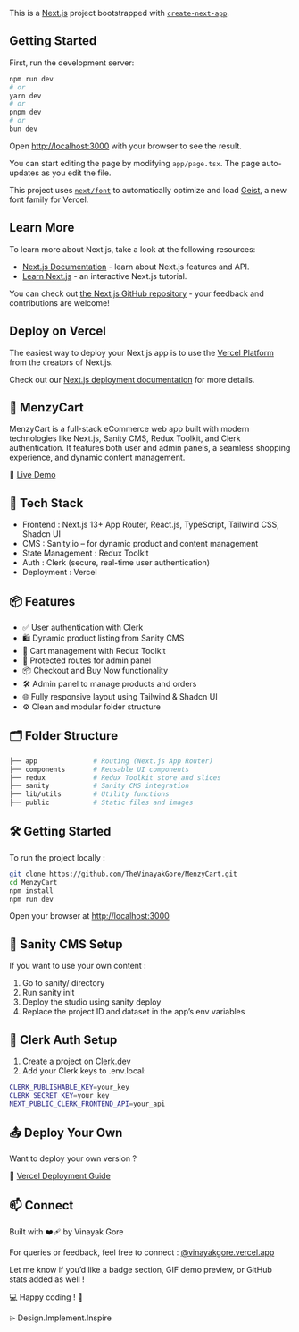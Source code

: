This is a [Next.js](https://nextjs.org) project bootstrapped with [`create-next-app`](https://nextjs.org/docs/app/api-reference/cli/create-next-app).

## Getting Started

First, run the development server:

```bash
npm run dev
# or
yarn dev
# or
pnpm dev
# or
bun dev
```

Open [http://localhost:3000](http://localhost:3000) with your browser to see the result.

You can start editing the page by modifying `app/page.tsx`. The page auto-updates as you edit the file.

This project uses [`next/font`](https://nextjs.org/docs/app/building-your-application/optimizing/fonts) to automatically optimize and load [Geist](https://vercel.com/font), a new font family for Vercel.

## Learn More

To learn more about Next.js, take a look at the following resources:

- [Next.js Documentation](https://nextjs.org/docs) - learn about Next.js features and API.
- [Learn Next.js](https://nextjs.org/learn) - an interactive Next.js tutorial.

You can check out [the Next.js GitHub repository](https://github.com/vercel/next.js) - your feedback and contributions are welcome!

## Deploy on Vercel

The easiest way to deploy your Next.js app is to use the [Vercel Platform](https://vercel.com/new?utm_medium=default-template&filter=next.js&utm_source=create-next-app&utm_campaign=create-next-app-readme) from the creators of Next.js.

Check out our [Next.js deployment documentation](https://nextjs.org/docs/app/building-your-application/deploying) for more details.



## 🛒 MenzyCart

MenzyCart is a full-stack eCommerce web app built with modern technologies like Next.js, Sanity CMS, Redux Toolkit, and Clerk authentication. It features both user and admin panels, a seamless shopping experience, and dynamic content management.

🔗 [Live Demo](https://menzycart.vercel.app/)

## 🚀 Tech Stack

-	Frontend : Next.js 13+ App Router, React.js, TypeScript, Tailwind CSS, Shadcn UI
-	CMS : Sanity.io – for dynamic product and content management
-	State Management : Redux Toolkit
-	Auth : Clerk (secure, real-time user authentication)
-	Deployment : Vercel


## 📦 Features

-	✅ User authentication with Clerk
-	🛍️ Dynamic product listing from Sanity CMS
-	🧺 Cart management with Redux Toolkit
-	🔐 Protected routes for admin panel
-	📦 Checkout and Buy Now functionality
-	🛠 Admin panel to manage products and orders
-	🌐 Fully responsive layout using Tailwind & Shadcn UI
-	⚙️ Clean and modular folder structure
  

## 🗂️ Folder Structure

```bash
├── app              # Routing (Next.js App Router)
├── components       # Reusable UI components
├── redux            # Redux Toolkit store and slices
├── sanity           # Sanity CMS integration
├── lib/utils        # Utility functions
├── public           # Static files and images
```


## 🛠 Getting Started

To run the project locally :

```bash
git clone https://github.com/TheVinayakGore/MenzyCart.git
cd MenzyCart
npm install
npm run dev
```

Open your browser at [http://localhost:3000](http://localhost:3000)


## 🧠 Sanity CMS Setup

If you want to use your own content :

1.	Go to sanity/ directory
2.	Run sanity init
3.	Deploy the studio using sanity deploy
4.	Replace the project ID and dataset in the app’s env variables


## 🔐 Clerk Auth Setup

1.	Create a project on [Clerk.dev](https://clerk.com/)
2.	Add your Clerk keys to .env.local:

```bash
CLERK_PUBLISHABLE_KEY=your_key
CLERK_SECRET_KEY=your_key
NEXT_PUBLIC_CLERK_FRONTEND_API=your_api
```

## 📤 Deploy Your Own

Want to deploy your own version ?

🔗 [Vercel Deployment Guide](https://vercel.com/docs/getting-started-with-vercel)

## 📫 Connect

Built with ❤️‍🩹 by Vinayak Gore

For queries or feedback, feel free to connect : [@vinayakgore.vercel.app](https://vinayakgore.vercel.app)

Let me know if you’d like a badge section, GIF demo preview, or GitHub stats added as well !


💻 Happy coding ! 🎉

⌲ Design.Implement.Inspire
